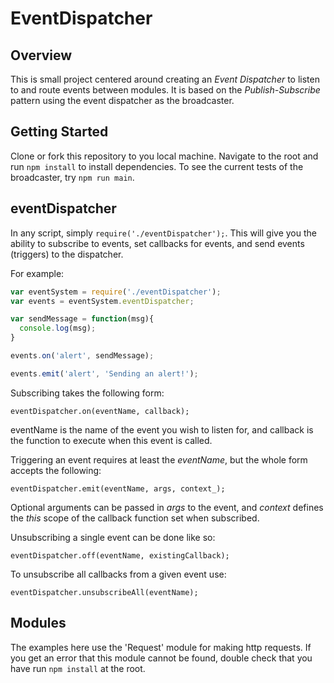 # EventDispatcher

## Overview
This is small project centered around creating an *Event Dispatcher* to listen to and route events between modules. It is based on the _Publish-Subscribe_ pattern using the event dispatcher as the broadcaster.



## Getting Started
Clone or fork this repository to you local machine. Navigate to the root and run ```npm install``` to install dependencies. To see the current tests of the broadcaster, try ```npm run main```.



## eventDispatcher
In any script, simply ```require('./eventDispatcher');```. This will give you the ability to subscribe to events, set callbacks for events, and send events (triggers) to the dispatcher.


For example:
```JavaScript
var eventSystem = require('./eventDispatcher');
var events = eventSystem.eventDispatcher;

var sendMessage = function(msg){
  console.log(msg);
}

events.on('alert', sendMessage);

events.emit('alert', 'Sending an alert!');
```


Subscribing takes the following form: 

`eventDispatcher.on(eventName, callback);`

eventName is the name of the event you wish to listen for, and
callback is the function to execute when this event is called.

Triggering an event requires at least the _eventName_, but the whole form accepts the following:

```eventDispatcher.emit(eventName, args, context_);```

Optional arguments can be passed in _args_ to the event, and _context_ defines the _this_ scope of the callback function set when subscribed.

Unsubscribing a single event can be done like so:

```eventDispatcher.off(eventName, existingCallback);```

To unsubscribe all callbacks from a given event use:

```eventDispatcher.unsubscribeAll(eventName);``` 



## Modules
The examples here use the 'Request' module for making http requests. If you get an error that this module cannot be found, double check that you have run ```npm install``` at the root.